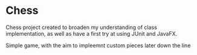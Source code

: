 # Chess
Chess project created to broaden my understanding of class implementation, as well as have a first try at using JUnit and JavaFX.

Simple game, with the aim to impleemnt custom pieces later down the line
